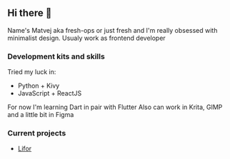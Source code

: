 ## Hi there 👋
Name's Matvej aka fresh-ops or just fresh and I'm really obsessed with minimalist design. 
Usualy work as frontend developer

### Development kits and skills
Tried my luck in:
- Python + Kivy
- JavaScript + ReactJS

For now I'm learning Dart in pair with Flutter
Also can work in Krita, GIMP and a little bit in Figma

### Current projects
- [Lifor](https://github.com/ReisG/Lifor)


<!--
**fresh-ops/fresh-ops** is a ✨ _special_ ✨ repository because its `README.md` (this file) appears on your GitHub profile.

Here are some ideas to get you started:

- 🔭 I’m currently working on ...
- 🌱 I’m currently learning ...
- 👯 I’m looking to collaborate on ...
- 🤔 I’m looking for help with ...
- 💬 Ask me about ...
- 📫 How to reach me: ...
- 😄 Pronouns: ...
- ⚡ Fun fact: ...
-->
